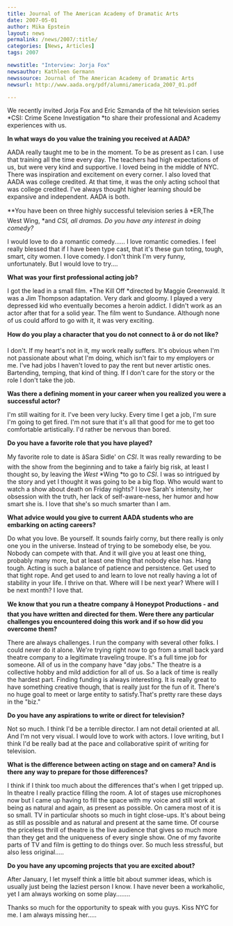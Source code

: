 ```yaml
---
title: Journal of The American Academy of Dramatic Arts 
date: 2007-05-01
author: Mika Epstein
layout: news
permalink: /news/2007/:title/
categories: [News, Articles]
tags: 2007

newstitle: "Interview: Jorja Fox"
newsauthor: Kathleen Germann  
newssource: Journal of The American Academy of Dramatic Arts
newsurl: http://www.aada.org/pdf/alumni/americada_2007_01.pdf 

---
```


We recently invited Jorja Fox and Eric Szmanda of the hit television series *CSI: Crime Scene Investigation *to share their professional and Academy experiences with us.

**In what ways do you value the training you received at AADA?**

AADA really taught me to be in the moment. To be as present as I can. I use that training all the time every day. The teachers had high expectations of us, but were very kind and supportive. I loved being in the middle of NYC. There was inspiration and excitement on every corner. I also loved that AADA was college credited. At that time, it was the only acting school that was college credited. I've always thought higher learning should be expansive and independent. AADA is both.

**You have been on three highly successful television series â *ER,The West Wing, *and *CSI, *all dramas. Do you have any interest in doing comedy?**

I would love to do a romantic comedy...... I love romantic comedies. I feel really blessed that if I have been type cast, that it's these gun toting, tough, smart, city women. I love comedy. I don't think I'm very funny, unfortunately. But I would love to try....

**What was your first professional acting job?**

I got the lead in a small film. *The Kill Off *directed by Maggie Greenwald. It was a Jim Thompson adaptation. Very dark and gloomy. I played a very depressed kid who eventually becomes a heroin addict. I didn't work as an actor after that for a solid year. The film went to Sundance. Although none of us could afford to go with it, it was very exciting.

**How do you play a character that you do not connect to â or do not like?**

I don't. If my heart's not in it, my work really suffers. It's obvious when I'm not passionate about what I'm doing, which isn't fair to my employers or me. I've had jobs I haven't loved to pay the rent but never artistic ones. Bartending, temping, that kind of thing. If I don't care for the story or the role I don't take the job.

**Was there a defining moment in your career when you realized you were a successful actor?**

I'm still waiting for it. I've been very lucky. Every time I get a job, I'm sure I'm going to get fired. I'm not sure that it's all that good for me to get too comfortable artistically. I'd rather be nervous than bored.

**Do you have a favorite role that you have played?**

My favorite role to date is âSara Sidle' on *CSI*. It was really rewarding to be with the show from the beginning and to take a fairly big risk, at least I thought so, by leaving the *West* *Wing *to go to *CSI*. I was so intrigued by the story and yet I thought it was going to be a big flop. Who would want to watch a show about death on Friday nights? I love Sarah's intensity, her obsession with the truth, her lack of self-aware-ness, her humor and how smart she is. I love that she's so much smarter than I am.

**What advice would you give to current AADA students who are embarking on acting careers?**

Do what you love. Be yourself. It sounds fairly corny, but there really is only one you in the universe. Instead of trying to be somebody else, be you. Nobody can compete with that. And it will give you at least one thing, probably many more, but at least one thing that nobody else has. Hang tough. Acting is such a balance of patience and persistence. Get used to that tight rope. And get used to and learn to love not really having a lot of stability in your life. I thrive on that. Where will I be next year? Where will I be next month? I love that.

**We know that you run a theatre company â Honeypot Productions - and that you have written and directed for them. Were there any particular challenges you encountered doing this work and if so how did you overcome them?**

There are always challenges. I run the company with several other folks. I could never do it alone. We're trying right now to go from a small back yard theatre company to a legitimate traveling troupe. It's a full time job for someone. All of us in the company have "day jobs." The theatre is a collective hobby and mild addiction for all of us. So a lack of time is really the hardest part. Finding funding is always interesting. It is really great to have something creative though, that is really just for the fun of it. There's no huge goal to meet or large entity to satisfy.That's pretty rare these days in the "biz."

**Do you have any aspirations to write or direct for television?**

Not so much. I think I'd be a terrible director. I am not detail oriented at all. And I'm not very visual. I would love to work with actors. I love writing, but I think I'd be really bad at the pace and collaborative spirit of writing for television.

**What is the difference between acting on stage and on camera? And is there any way to prepare for those differences?**

I think if I think too much about the differences that's when I get tripped up. In theatre I really practice filling the room. A lot of stages use microphones now but I came up having to fill the space with my voice and still work at being as natural and again, as present as possible. On camera most of it is so small. TV in particular shoots so much in tight close-ups. It's about being as still as possible and as natural and present at the same time. Of course the priceless thrill of theatre is the live audience that gives so much more than they get and the uniqueness of every single show. One of my favorite parts of TV and film is getting to do things over. So much less stressful, but also less original.....

**Do you have any upcoming projects that you are excited about?**

After January, I let myself think a little bit about summer ideas, which is usually just being the laziest person I know. I have never been a workaholic, yet I am always working on some play........

Thanks so much for the opportunity to speak with you guys. Kiss NYC for me. I am always missing her.....

